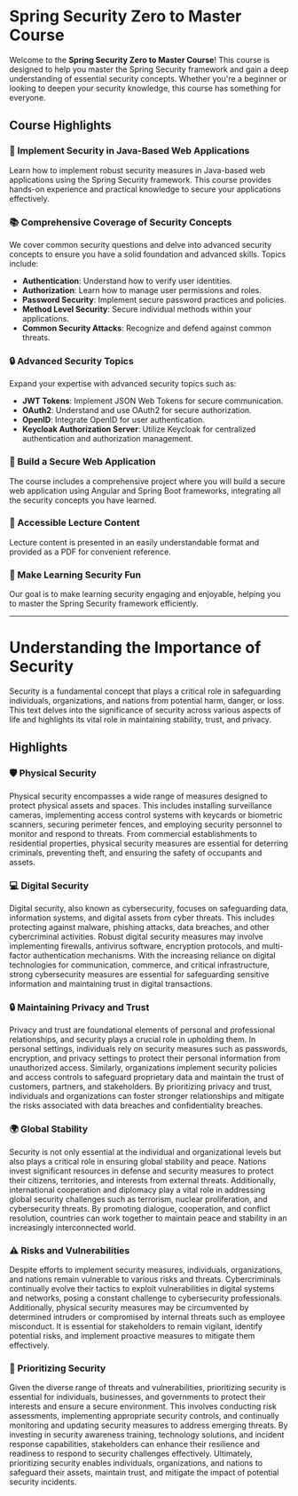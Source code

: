 # Spring Security Zero to Master Course

Welcome to the **Spring Security Zero to Master Course**! This course is designed to help you master the Spring Security framework and gain a deep understanding of essential security concepts. Whether you're a beginner or looking to deepen your security knowledge, this course has something for everyone.

## Course Highlights

### 🎯 Implement Security in Java-Based Web Applications
Learn how to implement robust security measures in Java-based web applications using the Spring Security framework. This course provides hands-on experience and practical knowledge to secure your applications effectively.

### 📚 Comprehensive Coverage of Security Concepts
We cover common security questions and delve into advanced security concepts to ensure you have a solid foundation and advanced skills. Topics include:

- **Authentication**: Understand how to verify user identities.
- **Authorization**: Learn how to manage user permissions and roles.
- **Password Security**: Implement secure password practices and policies.
- **Method Level Security**: Secure individual methods within your applications.
- **Common Security Attacks**: Recognize and defend against common threats.

### 🔒 Advanced Security Topics
Expand your expertise with advanced security topics such as:

- **JWT Tokens**: Implement JSON Web Tokens for secure communication.
- **OAuth2**: Understand and use OAuth2 for secure authorization.
- **OpenID**: Integrate OpenID for user authentication.
- **Keycloak Authorization Server**: Utilize Keycloak for centralized authentication and authorization management.

### 🏦 Build a Secure Web Application
The course includes a comprehensive project where you will build a secure web application using Angular and Spring Boot frameworks, integrating all the security concepts you have learned.

### 📝 Accessible Lecture Content
Lecture content is presented in an easily understandable format and provided as a PDF for convenient reference.

### 🚀 Make Learning Security Fun
Our goal is to make learning security engaging and enjoyable, helping you to master the Spring Security framework efficiently.

---

# Understanding the Importance of Security

Security is a fundamental concept that plays a critical role in safeguarding individuals, organizations, and nations from potential harm, danger, or loss. This text delves into the significance of security across various aspects of life and highlights its vital role in maintaining stability, trust, and privacy.

## Highlights

### 🛡️ Physical Security
Physical security encompasses a wide range of measures designed to protect physical assets and spaces. This includes installing surveillance cameras, implementing access control systems with keycards or biometric scanners, securing perimeter fences, and employing security personnel to monitor and respond to threats. From commercial establishments to residential properties, physical security measures are essential for deterring criminals, preventing theft, and ensuring the safety of occupants and assets.

### 💻 Digital Security
Digital security, also known as cybersecurity, focuses on safeguarding data, information systems, and digital assets from cyber threats. This includes protecting against malware, phishing attacks, data breaches, and other cybercriminal activities. Robust digital security measures may involve implementing firewalls, antivirus software, encryption protocols, and multi-factor authentication mechanisms. With the increasing reliance on digital technologies for communication, commerce, and critical infrastructure, strong cybersecurity measures are essential for safeguarding sensitive information and maintaining trust in digital transactions.

### 🔒 Maintaining Privacy and Trust
Privacy and trust are foundational elements of personal and professional relationships, and security plays a crucial role in upholding them. In personal settings, individuals rely on security measures such as passwords, encryption, and privacy settings to protect their personal information from unauthorized access. Similarly, organizations implement security policies and access controls to safeguard proprietary data and maintain the trust of customers, partners, and stakeholders. By prioritizing privacy and trust, individuals and organizations can foster stronger relationships and mitigate the risks associated with data breaches and confidentiality breaches.

### 🌍 Global Stability
Security is not only essential at the individual and organizational levels but also plays a critical role in ensuring global stability and peace. Nations invest significant resources in defense and security measures to protect their citizens, territories, and interests from external threats. Additionally, international cooperation and diplomacy play a vital role in addressing global security challenges such as terrorism, nuclear proliferation, and cybersecurity threats. By promoting dialogue, cooperation, and conflict resolution, countries can work together to maintain peace and stability in an increasingly interconnected world.

### ⚠️ Risks and Vulnerabilities
Despite efforts to implement security measures, individuals, organizations, and nations remain vulnerable to various risks and threats. Cybercriminals continually evolve their tactics to exploit vulnerabilities in digital systems and networks, posing a constant challenge to cybersecurity professionals. Additionally, physical security measures may be circumvented by determined intruders or compromised by internal threats such as employee misconduct. It is essential for stakeholders to remain vigilant, identify potential risks, and implement proactive measures to mitigate them effectively.

### 🚨 Prioritizing Security
Given the diverse range of threats and vulnerabilities, prioritizing security is essential for individuals, businesses, and governments to protect their interests and ensure a secure environment. This involves conducting risk assessments, implementing appropriate security controls, and continually monitoring and updating security measures to address emerging threats. By investing in security awareness training, technology solutions, and incident response capabilities, stakeholders can enhance their resilience and readiness to respond to security challenges effectively. Ultimately, prioritizing security enables individuals, organizations, and nations to safeguard their assets, maintain trust, and mitigate the impact of potential security incidents.


